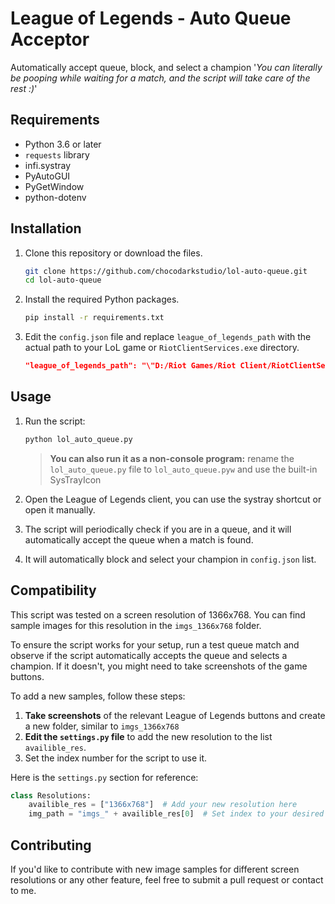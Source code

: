 
# League of Legends - Auto Queue Acceptor

Automatically accept queue, block, and select a champion
'*You can literally be pooping while waiting for a match, and the script will take care of the rest :)*'

## Requirements

- Python 3.6 or later
- `requests` library
- infi.systray
- PyAutoGUI
- PyGetWindow
- python-dotenv

## Installation

1. Clone this repository or download the files.
    ```bash
    git clone https://github.com/chocodarkstudio/lol-auto-queue.git
    cd lol-auto-queue
    ```

2. Install the required Python packages.
    ```bash
    pip install -r requirements.txt
    ```

3. Edit the `config.json` file and replace `league_of_legends_path` with the actual path to your LoL game or `RiotClientServices.exe` directory.
    ```json
    "league_of_legends_path": "\"D:/Riot Games/Riot Client/RiotClientServices.exe\" --launch-product=league_of_legends --launch-patchline=live",
    ```

## Usage

1. Run the script:
    ```bash
    python lol_auto_queue.py
    ```

    > **You can also run it as a non-console program:**
    > rename the `lol_auto_queue.py` file to `lol_auto_queue.pyw` and use the built-in SysTrayIcon

2. Open the League of Legends client, you can use the systray shortcut or open it manually.

3. The script will periodically check if you are in a queue, and it will automatically accept the queue when a match is found.

4. It will automatically block and select your champion in `config.json` list.



## Compatibility

This script was tested on a screen resolution of 1366x768. You can find sample images for this resolution in the `imgs_1366x768` folder.

To ensure the script works for your setup, run a test queue match and observe if the script automatically accepts the queue and selects a champion. If it doesn't, you might need to take screenshots of the game buttons.

To add a new samples, follow these steps:
1.  **Take screenshots** of the relevant League of Legends buttons and create a new folder, similar to `imgs_1366x768`
1. **Edit the `settings.py` file** to add the new resolution to the list `availible_res`.
2. Set the index number for the script to use it.

Here is the `settings.py` section for reference:

```python
class Resolutions:
    availible_res = ["1366x768"]  # Add your new resolution here
    img_path = "imgs_" + availible_res[0]  # Set index to your desired resolution
```

## Contributing
If you'd like to contribute with new image samples for different screen resolutions or any other feature, feel free to submit a pull request or contact to me.